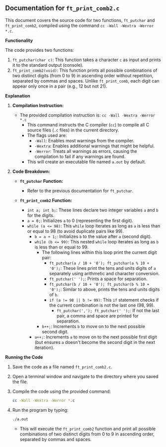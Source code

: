 ## Documentation for `ft_print_comb2.c`

This document covers the source code for two functions, `ft_putchar` and `ft_print_comb2`, compiled using the command `cc -Wall -Wextra -Werror *.c`.

**Functionality**

The code provides two functions:

1. `ft_putchar(char c)`: This function takes a character `c` as input and prints it to the standard output (console).
2. `ft_print_comb2(void)`: This function prints all possible combinations of two distinct digits (from 0 to 9) in ascending order without repetition, separated by commas and spaces. Unlike `ft_print_comb`, each digit can appear only once in a pair (e.g., 12 but not 21).

**Explanation**

1. **Compilation Instruction:**
   - The provided compilation instruction is: `cc -Wall -Wextra -Werror *.c`
     - This command instructs the C compiler (`cc`) to compile all C source files (`.c` files) in the current directory.
     - The flags used are:
        - `-Wall`: Enables most warnings from the compiler.
        - `-Wextra`: Enables additional warnings that might be helpful.
        - `-Werror`: Treats all warnings as errors, causing the compilation to fail if any warnings are found.
     - This will create an executable file named `a.out` by default.

2. **Code Breakdown:**

   - **`ft_putchar` Function:**
     - Refer to the previous documentation for `ft_putchar`.

   - **`ft_print_comb2` Function:**
     - `int a; int b;`: These lines declare two integer variables `a` and `b` for the digits.
     - `a = 0;`: Initializes `a` to 0 (representing the first digit).
     - `while (a <= 98)`: This `while` loop iterates as long as `a` is less than or equal to 98 (to avoid duplicate pairs like 99).
       - `b = a + 1;`: Initializes `b` to the value after `a` (second digit).
       - `while (b <= 99)`: This nested `while` loop iterates as long as `b` is less than or equal to 99.
         - The following lines within this loop print the current digit pair:
           - `ft_putchar(a / 10 + '0'); ft_putchar(a % 10 + '0');`: These lines print the tens and units digits of `a` separately using arithmetic and character conversion.
           - `ft_putchar(' ');`: Prints a space for separation.
           - `ft_putchar(b / 10 + '0'); ft_putchar(b % 10 + '0');`: Similar to above, prints the tens and units digits of `b`.
           - `if (a != 98 || b != 99)`: This `if` statement checks if the current combination is not the last one (98, 99).
             - `ft_putchar(','); ft_putchar(' ');`: If not the last pair, a comma and space are printed for separation.
         - `b++;`: Increments `b` to move on to the next possible second digit.
       - `a++;`: Increments `a` to move on to the next possible first digit (but ensures `a` doesn't become the second digit in the next iteration).

**Running the Code**

1. Save the code as a file named `ft_print_comb2.c`.
2. Open a terminal window and navigate to the directory where you saved the file.
3. Compile the code using the provided command:

   ```bash
   cc -Wall -Wextra -Werror *.c
   ```

4. Run the program by typing:

   ```bash
   ./a.out
   ```

   - This will execute the `ft_print_comb2` function and print all possible combinations of two distinct digits from 0 to 9 in ascending order, separated by commas and spaces.